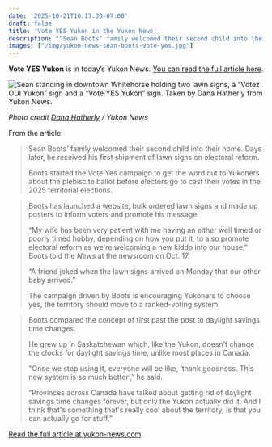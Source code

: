```yaml
---
date: '2025-10-21T10:17:30-07:00'
draft: false
title: 'Vote YES Yukon in the Yukon News'
description: "“Sean Boots’ family welcomed their second child into their home. Days later, he received his first shipment of lawn signs on electoral reform. Boots started the Vote Yes campaign to get the word out to Yukoners about the plebiscite ballot before electors go to cast their votes in the 2025 territorial elections.”"
images: ["/img/yukon-news-sean-boots-vote-yes.jpg"]
---
```


**Vote YES Yukon** is in today’s Yukon News. [You can read the full article here](https://www.yukon-news.com/news/vote-yes-campaign-born-as-yukon-faces-plebiscite-ballot-on-voting-system-8310444). 

<img class="h-48 w-96 object-scale-down" src="/img/yukon-news-sean-boots-vote-yes.jpg" alt="Sean standing in downtown Whitehorse holding two lawn signs, a “Votez OUI Yukon” sign and a “Vote YES Yukon” sign. Taken by Dana Hatherly from Yukon News.">

_Photo credit [Dana Hatherly](https://www.yukon-news.com/writers/dana.hatherly) / Yukon News_

From the article:

> Sean Boots’ family welcomed their second child into their home. Days later, he received his first shipment of lawn signs on electoral reform.
> 
> Boots started the Vote Yes campaign to get the word out to Yukoners about the plebiscite ballot before electors go to cast their votes in the 2025 territorial elections.

> Boots has launched a website, bulk ordered lawn signs and made up posters to inform voters and promote his message.
> 
> “My wife has been very patient with me having an either well timed or poorly timed hobby, depending on how you put it, to also promote electoral reform as we're welcoming a new kiddo into our house,” Boots told the _News_ at the newsroom on Oct. 17. 
> 
> “A friend joked when the lawn signs arrived on Monday that our other baby arrived.”
> 
> The campaign driven by Boots is encouraging Yukoners to choose yes, the territory should move to a ranked-voting system.

> Boots compared the concept of first past the post to daylight savings time changes.
> 
> He grew up in Saskatchewan which, like the Yukon, doesn't change the clocks for daylight savings time, unlike most places in Canada.
> 
> "Once we stop using it, everyone will be like, ‘thank goodness. This new system is so much better’,” he said. 
> 
> “Provinces across Canada have talked about getting rid of daylight savings time changes forever, but only the Yukon actually did it. And I think that's something that's really cool about the territory, is that you can actually go for stuff.”

[Read the full article at yukon-news.com](https://www.yukon-news.com/news/vote-yes-campaign-born-as-yukon-faces-plebiscite-ballot-on-voting-system-8310444). 